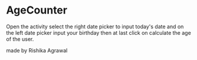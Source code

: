 # AgeCounter

Open the activity select the right date picker to input today's date 
and on the left date picker input your birthday
then at last click on calculate the age of the user.

made by Rishika Agrawal
